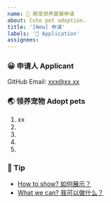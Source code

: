 ```yaml
---
name: 💖 萌宠领养直接申请
about: Cute pet adoption.
title: '[New] 申请'
labels: '💖 Application'
assignees:
---
```


<!-- ❤️ 哇，终于等到你了。 -->
<!-- ❤️ Wow, finally waiting for you。 -->

### 😀 申请人 Applicant

GitHub Email: xxx@xx.xx

<!-- 请在上方输入你的 GitHub 邮箱 -->
<!-- Please enter your GitHub Email above -->

### 🌏 领养宠物 Adopt pets

1. xx
2. 
3. 
4. 
5. 

<!--
请在上方填写你想要领养的小宠物，原则上仅支持单人领养5只小宠物，请大家谨慎挑选。超出5个，会取前5个哦。若您心仪的萌宠没列出，欢迎提出。
-->
<!--
Please fill in the small pets you want to adopt at the top. In principle, only 5 small pets can be adopted by one person. Please choose carefully. If there are more than 5, the first 5 will be taken. If your favorite pet is not listed, please suggest.
-->

### 🌈 Tip

- [How to show? 如何展示？](https://github.com/zoo-js/welcome/blob/main/how-to-show.md)
- [What we can? 我可以做什么？](https://github.com/zoo-js/welcome/blob/main/what-we-can.md)

<!-- New application. DO NOT REMOVE! -->
